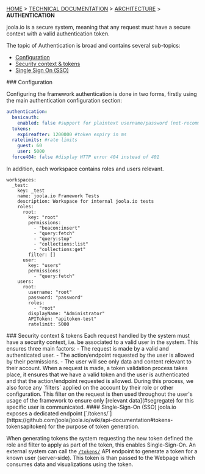 [HOME](Home) > [TECHNICAL DOCUMENTATION](technical-documentation) > [ARCHITECTURE](architecture) > **AUTHENTICATION**

joola.io is a secure system, meaning that any request must have a secure context with a valid authentication token.

The topic of Authentication is broad and contains several sub-topics:
- [Configuration](#configuration)
- [Security context & tokens](#tokens)
- [Single Sign On (SSO)](#sso)

<a name="configuration"/>
### Configuration

Configuring the framework authentication is done in two forms, firstly using the main authentication configuration section:

```yaml
authentication:
  basicauth:
    enabled: false #support for plaintext username/password (not-recommended)
  tokens:
    expireafter: 1200000 #token expiry in ms
  ratelimits: #rate limits
    guest: 60 
    user: 5000
  force404: false #display HTTP error 404 instead of 401
```

In addition, each workspace contains roles and users relevant.

```
workspaces:
  _test:
    key: _test
    name: joola.io Framework Tests
    description: Workspace for internal joola.io tests
    roles:
      root:
        key: "root"
        permissions:
          - "beacon:insert"
          - "query:fetch"
          - "query:stop"
          - "collections:list"
          - "collections:get"
        filter: []
      user:
        key: "users"
        permissions:
          - "query:fetch"
    users:
      root:
        username: "root"
        password: "password"
        roles:
          - "root"
        displayName: "Administrator"
        APIToken: "apitoken-test"
        ratelimit: 5000
```

<a name="tokens"/>
### Security context & tokens
Each request handled by the system must have a security context, i.e. be associated to a valid user in the system.
This ensures three main factors:
- The request is made by a valid and authenticated user.
- The action/endpoint requested by the user is allowed by their permissions.
- The user will see only data and content relevant to their account.
When a request is made, a token validation process takes place, it ensures that we have a valid token and the user is
authenticated and that the action/endpoint requested is allowed. During this process, we also force any `filters` applied on the account by their role or other configuration. 
This filter on the request is then used throughout the user's usage of the framework to ensure only [relevant data](#segregate) for this specific user is communicated.

<a name="sso"/>
#### Single-Sign-On (SSO)
joola.io exposes a dedicated endpoint [`/tokens/`](https://github.com/joola/joola.io/wiki/api-documentation#tokens-tokensapitoken) for the purpose of token generation.

When generating tokens the system requesting the new token defined the role and filter to apply as part of the token, this enables Single-Sign-On. An external system can 
call the [`/tokens/`](https://github.com/joola/joola.io/wiki/api-documentation#tokens-tokensapitoken) API endpoint to generate a token for a known user (server-side).
This token is than passed to the Webpage which consumes data and visualizations using the token.


